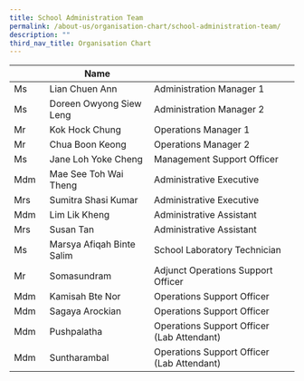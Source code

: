 ```yaml
---
title: School Administration Team
permalink: /about-us/organisation-chart/school-administration-team/
description: ""
third_nav_title: Organisation Chart
---
```

| | Name |  |
| --- | --- | --- |
| Ms | Lian Chuen Ann | Administration Manager 1 |
| Ms | Doreen Owyong Siew Leng | Administration Manager 2 |
| Mr | Kok Hock Chung | Operations Manager 1 |
| Mr | Chua Boon Keong | Operations Manager 2 |
| Ms | Jane Loh Yoke Cheng | Management Support Officer  |
| Mdm | Mae See Toh Wai Theng | Administrative Executive  |
| Mrs | Sumitra Shasi Kumar  | Administrative Executive |
| Mdm | Lim Lik Kheng | Administrative Assistant |
| Mrs | Susan Tan  | Administrative Assistant |
| Ms | Marsya Afiqah Binte Salim | School Laboratory Technician |
| Mr | Somasundram  | Adjunct Operations Support Officer |
| Mdm  | Kamisah Bte Nor  | Operations Support Officer |
| Mdm  | Sagaya Arockian | Operations Support Officer |
| Mdm   | Pushpalatha  | Operations Support Officer (Lab Attendant) |
| Mdm  | Suntharambal  | Operations Support Officer (Lab Attendant) |